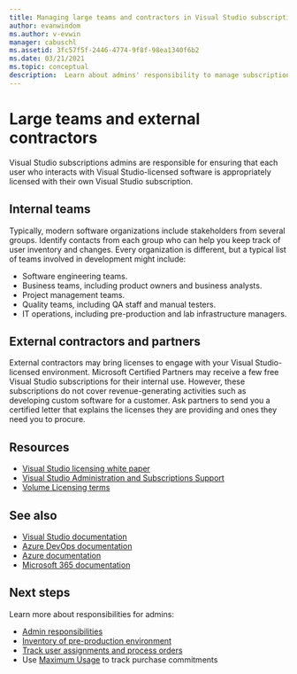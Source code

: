 ```yaml
---
title: Managing large teams and contractors in Visual Studio subscriptions | Visual Studio Marketplace
author: evanwindom
ms.author: v-evwin
manager: cabuschl
ms.assetid: 3fc57f5f-2446-4774-9f8f-98ea1340f6b2
ms.date: 03/21/2021
ms.topic: conceptual
description:  Learn about admins' responsibility to manage subscriptions for large teams as well as external contractors.
---
```


# Large teams and external contractors
Visual Studio subscriptions admins are responsible for ensuring that each user who interacts with Visual Studio-licensed software is appropriately licensed with their own Visual Studio subscription.

## Internal teams
Typically, modern software organizations include stakeholders from several groups. Identify contacts from each group who can help you keep track of user inventory and changes.
Every organization is different, but a typical list of teams involved in development might include:
- Software engineering teams.
- Business teams, including product owners and business analysts.
- Project management teams.
- Quality teams, including QA staff and manual testers.
- IT operations, including pre-production and lab infrastructure managers.

## External contractors and partners
External contractors may bring licenses to engage with your Visual Studio-licensed environment. Microsoft Certified Partners may receive a few free Visual Studio subscriptions for their internal use. However, these subscriptions do not cover revenue-generating activities such as developing custom software for a customer. Ask partners to send you a certified letter that explains the licenses they are providing and ones they need you to procure.

## Resources
- [Visual Studio licensing white paper](https://visualstudio.microsoft.com/wp-content/uploads/2019/06/Visual-Studio-Licensing-Whitepaper-May-2019.pdf)
- [Visual Studio Administration and Subscriptions Support](https://aka.ms/vsadminhelp)
- [Volume Licensing terms](https://www.microsoft.com/licensing/product-licensing/products.aspx)

## See also
- [Visual Studio documentation](/visualstudio/)
- [Azure DevOps documentation](/azure/devops/)
- [Azure documentation](/azure/)
- [Microsoft 365 documentation](/microsoft-365/)

## Next steps
Learn more about responsibilities for admins:
- [Admin responsibilities](admin-responsibilities.md)
- [Inventory of pre-production environment](admin-inventory.md)
- [Track user assignments and process orders](assignments-orders.md)
- Use [Maximum Usage](maximum-usage.md) to track purchase commitments